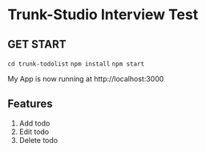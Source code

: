 # Trunk-Studio Interview Test


## GET START

```cd trunk-todolist```
```npm install```
```npm start ```

My App is now running at http://localhost:3000

## Features
1. Add todo
2. Edit todo
3. Delete todo





